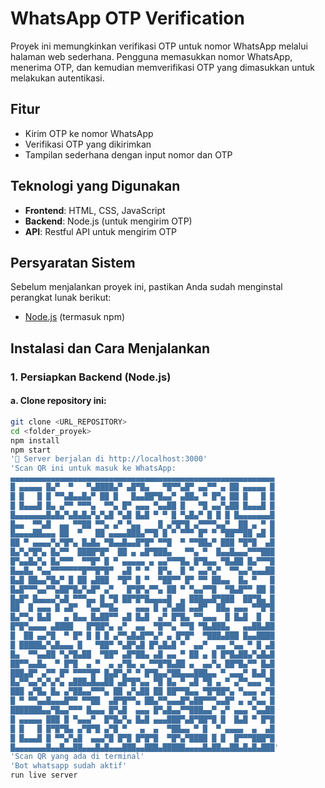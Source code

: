 # WhatsApp OTP Verification

Proyek ini memungkinkan verifikasi OTP untuk nomor WhatsApp melalui halaman web sederhana. Pengguna memasukkan nomor WhatsApp, menerima OTP, dan kemudian memverifikasi OTP yang dimasukkan untuk melakukan autentikasi.

## Fitur
- Kirim OTP ke nomor WhatsApp
- Verifikasi OTP yang dikirimkan
- Tampilan sederhana dengan input nomor dan OTP

## Teknologi yang Digunakan
- **Frontend**: HTML, CSS, JavaScript
- **Backend**: Node.js (untuk mengirim OTP)
- **API**: Restful API untuk mengirim OTP

## Persyaratan Sistem
Sebelum menjalankan proyek ini, pastikan Anda sudah menginstal perangkat lunak berikut:
- [Node.js](https://nodejs.org/) (termasuk npm)

## Instalasi dan Cara Menjalankan

### 1. Persiapkan Backend (Node.js)

#### a. Clone repository ini:
```bash
git clone <URL_REPOSITORY>
cd <folder_proyek>
npm install
npm start
'🚀 Server berjalan di http://localhost:3000'
'Scan QR ini untuk masuk ke WhatsApp:
▄▄▄▄▄▄▄▄▄▄▄▄▄▄▄▄▄▄▄▄▄▄▄▄▄▄▄▄▄▄▄▄▄▄▄▄▄▄▄▄▄▄▄▄▄▄▄▄▄▄▄▄▄▄▄▄▄▄▄
█ ▄▄▄▄▄ █▄▀  ▀   ▀▄████▄▀ ▄█▀█▄   ▀█▀▀▄█▀ ▄▄▀▀ ▄ ██ ▄▄▄▄▄ █
█ █   █ █ ▀▀▄█▄▄█▄▀ ██ █   █▄▄██▀█▄▄▀ ▄██▄ ▀ █▀▄ ██ █   █ █
█ █▄▄▄█ █▄ ▄▀▀ ▀▀▀▄  ▀▀▄ █▀ ▄▄▄ ▀▄▄██ █   ▀█ ▄▄▀▄██ █▄▄▄█ █
█▄▄▄▄▄▄▄█▄█▄▀▄█▄█▄▀▄▀▄█ ▀▄█ █▄█ ▀ ▀ █ ▀▄█▄▀ █ █ █ █▄▄▄▄▄▄▄█
█▄▄  ▀▀▄█  ▄▄ ▀▀██ ▀▀▄ ▄▀ ▀▄▄    █ ▄▀█▀█ ▄▀▀▀▀▄▄▀  ██ ▄ ▀ █
█▄▄▄▄██▄▄▄ ██  ▀   ██ ▄▄▄▄███▄▀▀█ █ ▀ ▀▀▀ █▀ ▀ ▀██▀▀██ ▄█ █
██ ▀ ▄▄▄▄▀▄▀█▀▄ █▄█▄ ▀█▄▄█▄▄█▀█▀ ▀▀█  ▀ ▀▀██▄▀ ███ ▀█▀█  ▄█
█▄▀▄▀█▀▄ █▄▀▀  ████▀█▀  ██ ▄ ▄█▀███▄   ▀▀▄ ▀  █▄▄█▄▄▄▀▀▀███
█▀▄▄█▄▀▄ █▄▀▀▀  ▀▀█▀ █ ▀ ▄▄▄▄▄ ▄ ▄▄▀▀▀█▄ █▀█▄▄ ▀█▄██ █▄▀▀▀█
█▄▄█▄ ▀▄▄▀▀▀▀▀▀▀█▀▀█▀█▀  ▄█ ▀ ▀  █▀▄  █ ▀ ▄▄▀▄▀  ▀▀▄▄▀▄▄▄██
█▄█ ██▄▄▀█▄▀ █ ██ ▄███  ▀█▀ █ ▀  ▀██▀▀ █▀ ▀▀ ██▄▄  █▄ ▀   █
█▄█▀▀▀▄▄▀▀▄██▀█▄▀▄█▀ ▄▀   █▀█▀▄▀▀▄ ██ ▀ ▀▄▄▀▀█  ▀█▄█▀▀ ██ █
█▄█▀ █▄▄▄▄▀▄█ ▀▀▀▄▄ █ ▀█ ██▀█▀█▄▄▄▄█  ▄ ███▄▄█▀███  ██▀█▄ █
██  █ ▄▄▄ █ ▄█▀  ▀▄▄▀▀█▄    ▄▄▄ █ ▄▀▄██ ▄▄█▀  ██▄ ▄▄▄ ▀▀█▀█
█▄▀▀▄ █▄█   ▄ █▄▄ █▄██▀▀ ▄█ █▄█  ▄▀ █▀█▄ ▀▀▄▄▄  █ █▄█  █  █
█▀█▀▄▄▄▄ ▄████   █▀██▀▄ ▄▀  ▄▄  ▀█▀▀▄ ▀▀█ ▀█▄███▄   ▄▄██▄██
█  ██ ▄▄▀█  ▀ █▀ █ █ █ ▄▀▀▄█▄█▀▀▄▀ ▄ █▀█▀  ▀███▄███ █▄▄████
█ █████▄▀▄█▄▄▄ █   ▀██▀ ▀▄█▀▄█ █▀▄█▄█ ▀  ▄▄▀  ▄▄ ▀▄▄ ▀ █ ▄█
█▄  ▀▀▄▄██ ▀▄▀█▄██  ▀██▀ ▄█▀██▄ ▄█ ▄▄ ▀ ██ ▄ █ █▀█▄██▄▀▄█▄█
██▀▀▄▄█▄  ▀ █▀█  ▄ ▀  ▄ ▄▀█▄ ▄ ▀▀█▀█▄██ ▄  ▄▄▀▄ ██▀█▄▀▀ █▄█
███▄█▀ ▄▀▀ █▀ ▀▀▀▀█▀ █▄█▀▄▀ ▀ █▀█▄▄▀██▄▄▄███▄▄ ▀ ▄▄▄▀ █▄█ █
█▄▀▀▄▄▀▄▀▄▀▄ ▄███▄█▄▄██ ▄█▀█▀▄▄ ▀█ █▄ ▀ ▄█ ▀█ ▄ ▀ ▄▀▀▄▄▄ ▀█
███ ▄▀█▄ █▄ ▄▀██▄▄▀▀▀▄ ██ ▄▀▄██ ██ ██▀▀█▄▄ ▀█▀██▀▄ ▀▄▄▄ ▄▀█
█ ▀ ▀▀▄▄█▄▄▄█▀▀ ▀▀██  ▄█▀█▀▀▄ ██▄▀▀▄▄▄█▀▄██▀▀▀▄▄█▀ ▄ ▄▀▄▄ █
███████▄▄▀█▄▄▀▀▀ █▄▄▄ █▀▄█  ▄▄▄ █▀▄█▄▄▀▀███▄▄▀ ▄▀ ▄▄▄ ▀▄▄██
█ ▄▄▄▄▄ ███ █ ▀▄▄▄▀  █▀█▄▀▄ █▄█ ▄▄▄███▀▄█▀██▀█ █  █▄█ ▀ █▀█
█ █   █ █▀█▀█▄ ▄▀█▀█ ▄▀█ ▀   ▄  ▄  ▀██▄▄ ▀ █  ▀ ▄▄▄▄  ▄  ▄█
█ █▄▄▄█ █ ▀▀▄▀▄█  ▄▄▄▀█ █▀█ █▀█▀█  ▀█▀▄▀████ █ █  █▀▀▀███▀█
█▄▄▄▄▄▄▄█▄▄█▄▄██▄▄▄█▄█▄▄▄███▄▄███▄█████▄▄▄▄█▄██▄▄██▄█▄█▄███'
'Scan QR yang ada di terminal'
'Bot whatsapp sudah aktif'
run live server


